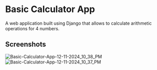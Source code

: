 # Basic Calculator App

A web application built using Django that allows to calculate arithmetic operations for 4 numbers.

## Screenshots

![Basic-Calculator-App-12-11-2024_10_38_PM](https://github.com/user-attachments/assets/4079d4f4-26d6-45a8-b91b-af79ab6d2edf)
![Basic-Calculator-App-12-11-2024_10_37_PM](https://github.com/user-attachments/assets/42b302a1-c6c3-4a52-a342-68fba406003f)
